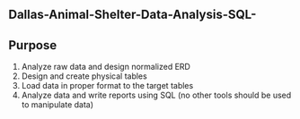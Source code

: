 ## Dallas-Animal-Shelter-Data-Analysis-SQL-

## Purpose

1. Analyze raw data and design normalized ERD
2. Design and create physical tables
3. Load data in proper format to the target tables
4. Analyze data and write reports using SQL (no other tools should be used to manipulate data)
